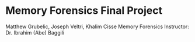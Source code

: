 # Memory Forensics Final Project

Matthew Grubelic, Joseph Veltri, Khalim Cisse
Memory Forensics
Instructor: Dr. Ibrahim (Abe) Baggili 
